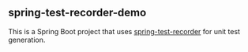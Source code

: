 ## spring-test-recorder-demo

This is a Spring Boot project that uses [spring-test-recorder](https://github.com/testrecorder/spring-test-recorder) for unit test generation.
